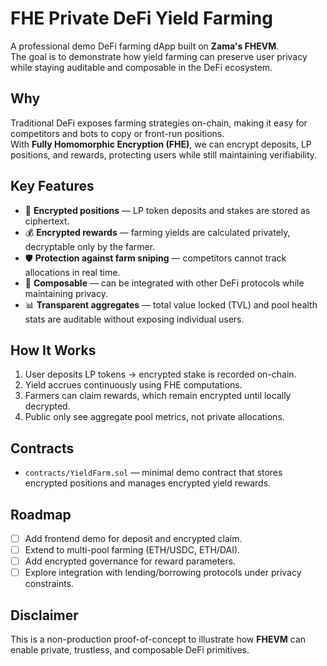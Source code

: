 # FHE Private DeFi Yield Farming

A professional demo DeFi farming dApp built on **Zama's FHEVM**.  
The goal is to demonstrate how yield farming can preserve user privacy while staying auditable and composable in the DeFi ecosystem.  

## Why
Traditional DeFi exposes farming strategies on-chain, making it easy for competitors and bots to copy or front-run positions.  
With **Fully Homomorphic Encryption (FHE)**, we can encrypt deposits, LP positions, and rewards, protecting users while still maintaining verifiability.  

## Key Features
- 🌱 **Encrypted positions** — LP token deposits and stakes are stored as ciphertext.  
- 💰 **Encrypted rewards** — farming yields are calculated privately, decryptable only by the farmer.  
- 🛡️ **Protection against farm sniping** — competitors cannot track allocations in real time.  
- 🔗 **Composable** — can be integrated with other DeFi protocols while maintaining privacy.  
- 📊 **Transparent aggregates** — total value locked (TVL) and pool health stats are auditable without exposing individual users.  

## How It Works
1. User deposits LP tokens → encrypted stake is recorded on-chain.  
2. Yield accrues continuously using FHE computations.  
3. Farmers can claim rewards, which remain encrypted until locally decrypted.  
4. Public only see aggregate pool metrics, not private allocations.  

## Contracts
- `contracts/YieldFarm.sol` — minimal demo contract that stores encrypted positions and manages encrypted yield rewards.  

## Roadmap
- [ ] Add frontend demo for deposit and encrypted claim.  
- [ ] Extend to multi-pool farming (ETH/USDC, ETH/DAI).  
- [ ] Add encrypted governance for reward parameters.  
- [ ] Explore integration with lending/borrowing protocols under privacy constraints.  

## Disclaimer
This is a non-production proof-of-concept to illustrate how **FHEVM** can enable private, trustless, and composable DeFi primitives.
